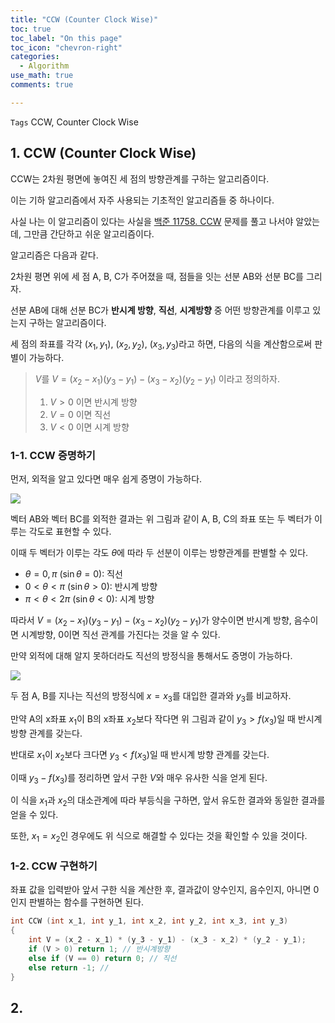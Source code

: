 ```yaml
---
title: "CCW (Counter Clock Wise)"
toc: true
toc_label: "On this page"
toc_icon: "chevron-right"
categories:    
  - Algorithm
use_math: true
comments: true

---
```


`Tags`  CCW, Counter Clock Wise

## 1. CCW (Counter Clock Wise)

CCW는 2차원 평면에 놓여진 세 점의 방향관계를 구하는 알고리즘이다.

이는 기하 알고리즘에서 자주 사용되는 기초적인 알고리즘들 중 하나이다.

사실 나는 이 알고리즘이 있다는 사실을 [백준 11758. CCW](https://www.acmicpc.net/problem/11758) 문제를 풀고 나서야 알았는데, 그만큼 간단하고 쉬운 알고리즘이다.

알고리즘은 다음과 같다.

2차원 평면 위에 세 점 A, B, C가 주어졌을 때, 점들을 잇는 선분 AB와 선분 BC를 그리자.

선분 AB에 대해 선분 BC가 **반시계 방향**, **직선**, **시계방향** 중 어떤 방향관계를 이루고 있는지 구하는 알고리즘이다.

세 점의 좌표를 각각 $(x_1, y_1)$, $(x_2, y_2)$, $(x_3, y_3)$라고 하면, 다음의 식을 계산함으로써 판별이 가능하다.

> $V$를 $V = (x_2 - x_1)(y_3 - y_1) - (x_3 - x_2)(y_2 - y_1)$ 이라고 정의하자.
> 
> 1) $V > 0$ 이면 반시계 방향  
> 2) $V = 0$ 이면 직선  
> 3) $V < 0$ 이면 시계 방향

### 1-1. CCW 증명하기

먼저, 외적을 알고 있다면 매우 쉽게 증명이 가능하다.

<img src="https://user-images.githubusercontent.com/88201512/145532598-298e7eef-2c6e-402e-bd1b-58227c9f6be5.jpg">

벡터 AB와 벡터 BC를 외적한 결과는 위 그림과 같이 A, B, C의 좌표 또는 두 벡터가 이루는 각도로 표현할 수 있다.

이때 두 벡터가 이루는 각도 $\theta$에 따라 두 선분이 이루는 방향관계를 판별할 수 있다.

- $\theta = 0, \pi$ ($\sin \theta = 0$): 직선
- $0 < \theta < \pi$ ($\sin \theta > 0$): 반시계 방향
- $\pi < \theta < 2 \pi$ ($\sin \theta < 0$): 시계 방향

따라서 $V = (x_2 - x_1)(y_3 - y_1) - (x_3 - x_2)(y_2 - y_1)$가 양수이면 반시계 방향, 음수이면 시계방향, 0이면 직선 관계를 가진다는 것을 알 수 있다.

만약 외적에 대해 알지 못하더라도 직선의 방정식을 통해서도 증명이 가능하다.

<img src="https://user-images.githubusercontent.com/88201512/145532593-ef00acce-454e-448c-af9c-edec8c6ac71f.jpg">

두 점 A, B를 지나는 직선의 방정식에 $x = x_3$를 대입한 결과와 $y_3$를 비교하자.

만약 A의 x좌표 $x_1$이 B의 x좌표 $x_2$보다 작다면 위 그림과 같이 $y_3 > f(x_3)$일 때 반시계 방향 관계를 갖는다.

반대로 $x_1$이 $x_2$보다 크다면 $y_3 < f(x_3)$일 때 반시계 방향 관계를 갖는다.

이때 $y_3 - f(x_3)$를 정리하면 앞서 구한 $V$와 매우 유사한 식을 얻게 된다.

이 식을 $x_1$과 $x_2$의 대소관계에 따라 부등식을 구하면, 앞서 유도한 결과와 동일한 결과를 얻을 수 있다.

또한, $x_1 = x_2$인 경우에도 위 식으로 해결할 수 있다는 것을 확인할 수 있을 것이다.

### 1-2. CCW 구현하기

좌표 값을 입력받아 앞서 구한 식을 계산한 후, 결과값이 양수인지, 음수인지, 아니면 0인지 판별하는 함수를 구현하면 된다.

```cpp
int CCW (int x_1, int y_1, int x_2, int y_2, int x_3, int y_3)
{
    int V = (x_2 - x_1) * (y_3 - y_1) - (x_3 - x_2) * (y_2 - y_1);
    if (V > 0) return 1; // 반시계방향
    else if (V == 0) return 0; // 직선
    else return -1; // 
}
```

## 2. 




